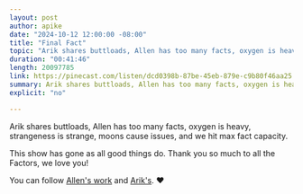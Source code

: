 ```yaml
---
layout: post
author: apike
date: "2024-10-12 12:00:00 -08:00"
title: "Final Fact"
topic: "Arik shares buttloads, Allen has too many facts, oxygen is heavy, strangeness is strange, moons cause issues, and we hit max fact capacity."
duration: "00:41:46"
length: 20097785
link: https://pinecast.com/listen/dcd0398b-87be-45eb-879e-c9b80f46aa25.mp3
summary: Arik shares buttloads, Allen has too many facts, oxygen is heavy, strangeness is strange, moons cause issues, and we hit max fact capacity.
explicit: "no"

---
```


Arik shares buttloads, Allen has too many facts, oxygen is heavy, strangeness is strange, moons cause issues, and we hit max fact capacity.

This show has gone as all good things do. Thank you so much to all the Factors, we love you!

You can follow [Allen's work](https://allenpike.com/follow) and [Arik's](https://danieltiger.com/). ❤️

